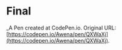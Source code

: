 # Final
 _A Pen created at CodePen.io. Original URL: [https://codepen.io/Awena/pen/QXWaXj](https://codepen.io/Awena/pen/QXWaXj).

 